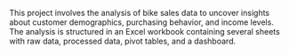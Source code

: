 This project involves the analysis of bike sales data to uncover insights about customer demographics, purchasing behavior, and income levels. The analysis is structured in an Excel workbook containing several sheets with raw data, processed data, pivot tables, and a dashboard.
